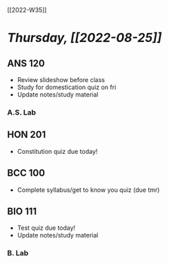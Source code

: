 [[2022-W35]]

# *Thursday, [[2022-08-25]]*
## ANS 120
- Review slideshow before class
- Study for domestication quiz on fri
- Update notes/study material
### A.S. Lab

## HON 201
- Constitution quiz due today!
## BCC 100
- Complete syllabus/get to know you quiz (due tmr)
## BIO 111
- Test quiz due today!
- Update notes/study material
### B. Lab


